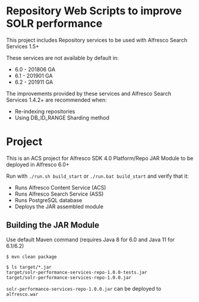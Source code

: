 # Repository Web Scripts to improve SOLR performance

This project includes Repository services to be used with Alfresco Search Services 1.5+

These services are not available by default in:

* 6.0 - 201806 GA
* 6.1 - 201901 GA
* 6.2 - 201911 GA

The improvements provided by these services and Alfresco Search Services 1.4.2+ are recommended when:

* Re-indexing repositories
* Using DB_ID_RANGE Sharding method

# Project

This is an ACS project for Alfresco SDK 4.0 Platform/Repo JAR Module to be deployed in Alfresco 6.0+

Run with `./run.sh build_start` or `./run.bat build_start` and verify that it:

 * Runs Alfresco Content Service (ACS)
 * Runs Alfresco Search Service (ASS)
 * Runs PostgreSQL database
 * Deploys the JAR assembled module

## Building the JAR Module

Use default Maven command (requires Java 8 for 6.0 and Java 11 for 6.1/6.2)

```
$ mvn clean package

$ ls target/*.jar
target/solr-performance-services-repo-1.0.0-tests.jar
target/solr-performance-services-repo-1.0.0.jar
```

`solr-performance-services-repo-1.0.0.jar` can be deployed to `alfresco.war`

